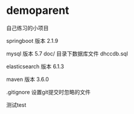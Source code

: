 # demoparent
自己练习的小项目

springboot 版本 2.1.9

mysql 版本 5.7
doc/ 目录下数据库文件 dhccdb.sql


elasticsearch 版本 6.1.3

maven 版本 3.6.0

.gitignore 设置git提交时忽略的文件

测试test